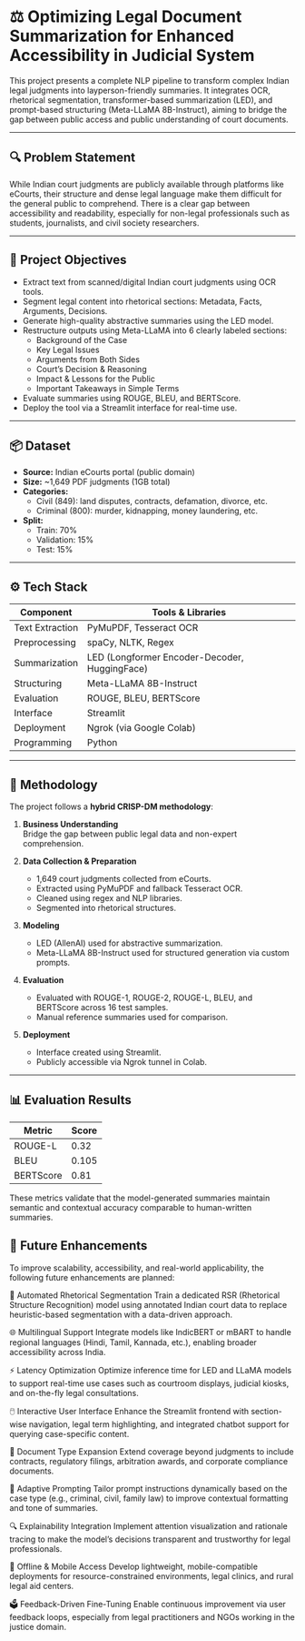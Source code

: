 # ⚖️ Optimizing Legal Document Summarization for Enhanced Accessibility in Judicial System

This project presents a complete NLP pipeline to transform complex Indian legal judgments into layperson-friendly summaries. It integrates OCR, rhetorical segmentation, transformer-based summarization (LED), and prompt-based structuring (Meta-LLaMA 8B-Instruct), aiming to bridge the gap between public access and public understanding of court documents.

---

## 🔍 Problem Statement

While Indian court judgments are publicly available through platforms like eCourts, their structure and dense legal language make them difficult for the general public to comprehend. There is a clear gap between accessibility and readability, especially for non-legal professionals such as students, journalists, and civil society researchers.

---

## 🎯 Project Objectives

- Extract text from scanned/digital Indian court judgments using OCR tools.
- Segment legal content into rhetorical sections: Metadata, Facts, Arguments, Decisions.
- Generate high-quality abstractive summaries using the LED model.
- Restructure outputs using Meta-LLaMA into 6 clearly labeled sections:
  - Background of the Case  
  - Key Legal Issues  
  - Arguments from Both Sides  
  - Court’s Decision & Reasoning  
  - Impact & Lessons for the Public  
  - Important Takeaways in Simple Terms
- Evaluate summaries using ROUGE, BLEU, and BERTScore.
- Deploy the tool via a Streamlit interface for real-time use.

---

## 📦 Dataset

- **Source:** Indian eCourts portal (public domain)
- **Size:** ~1,649 PDF judgments (1GB total)
- **Categories:**  
  - Civil (849): land disputes, contracts, defamation, divorce, etc.  
  - Criminal (800): murder, kidnapping, money laundering, etc.  
- **Split:**  
  - Train: 70%  
  - Validation: 15%  
  - Test: 15%  

---

## ⚙️ Tech Stack

| Component         | Tools & Libraries                             |
|------------------|------------------------------------------------|
| Text Extraction   | PyMuPDF, Tesseract OCR                        |
| Preprocessing     | spaCy, NLTK, Regex                            |
| Summarization     | LED (Longformer Encoder-Decoder, HuggingFace) |
| Structuring       | Meta-LLaMA 8B-Instruct                        |
| Evaluation        | ROUGE, BLEU, BERTScore                        |
| Interface         | Streamlit                                     |
| Deployment        | Ngrok (via Google Colab)                      |
| Programming       | Python                                        |

---

## 🧠 Methodology

The project follows a **hybrid CRISP-DM methodology**:

1. **Business Understanding**  
   Bridge the gap between public legal data and non-expert comprehension.

2. **Data Collection & Preparation**  
   - 1,649 court judgments collected from eCourts.  
   - Extracted using PyMuPDF and fallback Tesseract OCR.  
   - Cleaned using regex and NLP libraries.  
   - Segmented into rhetorical structures.

3. **Modeling**  
   - LED (AllenAI) used for abstractive summarization.  
   - Meta-LLaMA 8B-Instruct used for structured generation via custom prompts.

4. **Evaluation**  
   - Evaluated with ROUGE-1, ROUGE-2, ROUGE-L, BLEU, and BERTScore across 16 test samples.  
   - Manual reference summaries used for comparison.

5. **Deployment**  
   - Interface created using Streamlit.  
   - Publicly accessible via Ngrok tunnel in Colab.

---

## 📊 Evaluation Results

| Metric      | Score  |
|-------------|--------|
| ROUGE-L     | 0.32   |
| BLEU        | 0.105  |
| BERTScore   | 0.81   |

These metrics validate that the model-generated summaries maintain semantic and contextual accuracy comparable to human-written summaries.


## 🔮 Future Enhancements
To improve scalability, accessibility, and real-world applicability, the following future enhancements are planned:

🧠 Automated Rhetorical Segmentation
Train a dedicated RSR (Rhetorical Structure Recognition) model using annotated Indian court data to replace heuristic-based segmentation with a data-driven approach.

🌐 Multilingual Support
Integrate models like IndicBERT or mBART to handle regional languages (Hindi, Tamil, Kannada, etc.), enabling broader accessibility across India.

⚡ Latency Optimization
Optimize inference time for LED and LLaMA models to support real-time use cases such as courtroom displays, judicial kiosks, and on-the-fly legal consultations.

🖱️ Interactive User Interface
Enhance the Streamlit frontend with section-wise navigation, legal term highlighting, and integrated chatbot support for querying case-specific content.

📄 Document Type Expansion
Extend coverage beyond judgments to include contracts, regulatory filings, arbitration awards, and corporate compliance documents.

🧾 Adaptive Prompting
Tailor prompt instructions dynamically based on the case type (e.g., criminal, civil, family law) to improve contextual formatting and tone of summaries.

🔍 Explainability Integration
Implement attention visualization and rationale tracing to make the model’s decisions transparent and trustworthy for legal professionals.

📱 Offline & Mobile Access
Develop lightweight, mobile-compatible deployments for resource-constrained environments, legal clinics, and rural legal aid centers.

🗳️ Feedback-Driven Fine-Tuning
Enable continuous improvement via user feedback loops, especially from legal practitioners and NGOs working in the justice domain.


